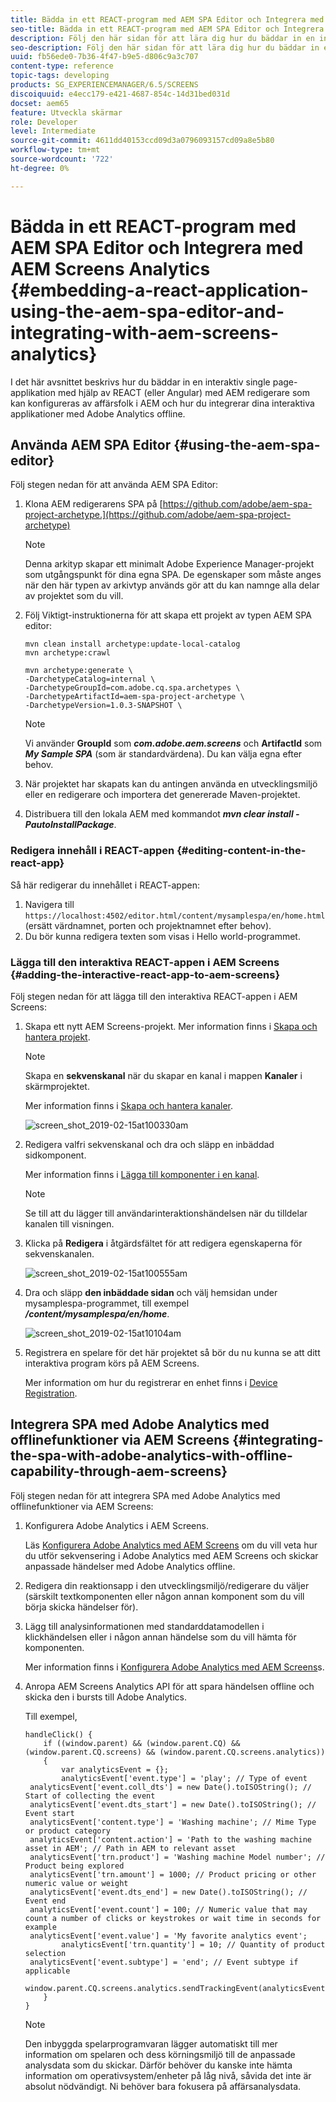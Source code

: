 ```yaml
---
title: Bädda in ett REACT-program med AEM SPA Editor och Integrera med AEM Screens Analytics
seo-title: Bädda in ett REACT-program med AEM SPA Editor och Integrera med AEM Screens Analytics
description: Följ den här sidan för att lära dig hur du bäddar in en interaktiv single page-applikation med REACT (eller Angular) med den AEM SPA redigeraren som kan konfigureras av affärsfolk i AEM och även hur du integrerar ditt interaktiva program med Adobe Analytics offline.
seo-description: Följ den här sidan för att lära dig hur du bäddar in en interaktiv single page-applikation med REACT (eller Angular) med den AEM SPA redigeraren som kan konfigureras av affärsfolk i AEM och även hur du integrerar ditt interaktiva program med Adobe Analytics offline.
uuid: fb56ede0-7b36-4f47-b9e5-d806c9a3c707
content-type: reference
topic-tags: developing
products: SG_EXPERIENCEMANAGER/6.5/SCREENS
discoiquuid: e4ecc179-e421-4687-854c-14d31bed031d
docset: aem65
feature: Utveckla skärmar
role: Developer
level: Intermediate
source-git-commit: 4611dd40153ccd09d3a0796093157cd09a8e5b80
workflow-type: tm+mt
source-wordcount: '722'
ht-degree: 0%

---
```



# Bädda in ett REACT-program med AEM SPA Editor och Integrera med AEM Screens Analytics {#embedding-a-react-application-using-the-aem-spa-editor-and-integrating-with-aem-screens-analytics}

I det här avsnittet beskrivs hur du bäddar in en interaktiv single page-applikation med hjälp av REACT (eller Angular) med AEM redigerare som kan konfigureras av affärsfolk i AEM och hur du integrerar dina interaktiva applikationer med Adobe Analytics offline.

## Använda AEM SPA Editor {#using-the-aem-spa-editor}

Följ stegen nedan för att använda AEM SPA Editor:

1. Klona AEM redigerarens SPA på [https://github.com/adobe/aem-spa-project-archetype.](https://github.com/adobe/aem-spa-project-archetype)

   >[!NOTE]
   >
   >Denna arkityp skapar ett minimalt Adobe Experience Manager-projekt som utgångspunkt för dina egna SPA. De egenskaper som måste anges när den här typen av arkivtyp används gör att du kan namnge alla delar av projektet som du vill.

1. Följ Viktigt-instruktionerna för att skapa ett projekt av typen AEM SPA editor:

   ```
   mvn clean install archetype:update-local-catalog
   mvn archetype:crawl
   
   mvn archetype:generate \
   -DarchetypeCatalog=internal \
   -DarchetypeGroupId=com.adobe.cq.spa.archetypes \
   -DarchetypeArtifactId=aem-spa-project-archetype \
   -DarchetypeVersion=1.0.3-SNAPSHOT \
   ```

   >[!NOTE]
   >
   >Vi använder **GroupId** som ***com.adobe.aem.screens*** och **ArtifactId** som ***My Sample SPA*** (som är standardvärdena). Du kan välja egna efter behov.

1. När projektet har skapats kan du antingen använda en utvecklingsmiljö eller en redigerare och importera det genererade Maven-projektet.
1. Distribuera till den lokala AEM med kommandot ***mvn clear install -PautoInstallPackage***.

### Redigera innehåll i REACT-appen {#editing-content-in-the-react-app}

Så här redigerar du innehållet i REACT-appen:

1. Navigera till `https://localhost:4502/editor.html/content/mysamplespa/en/home.html` (ersätt värdnamnet, porten och projektnamnet efter behov).
1. Du bör kunna redigera texten som visas i Hello world-programmet.

### Lägga till den interaktiva REACT-appen i AEM Screens {#adding-the-interactive-react-app-to-aem-screens}

Följ stegen nedan för att lägga till den interaktiva REACT-appen i AEM Screens:

1. Skapa ett nytt AEM Screens-projekt. Mer information finns i [Skapa och hantera projekt](creating-a-screens-project.md).

   >[!NOTE]
   >
   >Skapa en **sekvenskanal** när du skapar en kanal i mappen **Kanaler** i skärmprojektet.
   >
   >
   >Mer information finns i [Skapa och hantera kanaler](managing-channels.md).

   ![screen_shot_2019-02-15at100330am](assets/screen_shot_2019-02-15at100330am.png)

1. Redigera valfri sekvenskanal och dra och släpp en inbäddad sidkomponent.

   Mer information finns i [Lägga till komponenter i en kanal](adding-components-to-a-channel.md).

   >[!NOTE]
   >
   >Se till att du lägger till användarinteraktionshändelsen när du tilldelar kanalen till visningen.

1. Klicka på **Redigera** i åtgärdsfältet för att redigera egenskaperna för sekvenskanalen.

   ![screen_shot_2019-02-15at100555am](assets/screen_shot_2019-02-15at100555am.png)

1. Dra och släpp **den inbäddade sidan** och välj hemsidan under mysamplespa-programmet, till exempel ***/content/mysamplespa/en/home***.

   ![screen_shot_2019-02-15at10104am](assets/screen_shot_2019-02-15at101104am.png)

1. Registrera en spelare för det här projektet så bör du nu kunna se att ditt interaktiva program körs på AEM Screens.

   Mer information om hur du registrerar en enhet finns i [Device Registration](device-registration.md).

## Integrera SPA med Adobe Analytics med offlinefunktioner via AEM Screens {#integrating-the-spa-with-adobe-analytics-with-offline-capability-through-aem-screens}

Följ stegen nedan för att integrera SPA med Adobe Analytics med offlinefunktioner via AEM Screens:

1. Konfigurera Adobe Analytics i AEM Screens.

   Läs [Konfigurera Adobe Analytics med AEM Screens](configuring-adobe-analytics-aem-screens.md) om du vill veta hur du utför sekvensering i Adobe Analytics med AEM Screens och skickar anpassade händelser med Adobe Analytics offline.

1. Redigera din reaktionsapp i den utvecklingsmiljö/redigerare du väljer (särskilt textkomponenten eller någon annan komponent som du vill börja skicka händelser för).
1. Lägg till analysinformationen med standarddatamodellen i klickhändelsen eller i någon annan händelse som du vill hämta för komponenten.

   Mer information finns i [Konfigurera Adobe Analytics med AEM Screens](configuring-adobe-analytics-aem-screens.md)s.

1. Anropa AEM Screens Analytics API för att spara händelsen offline och skicka den i bursts till Adobe Analytics.

   Till exempel,

   ```
   handleClick() {
       if ((window.parent) && (window.parent.CQ) && (window.parent.CQ.screens) && (window.parent.CQ.screens.analytics))
       {
           var analyticsEvent = {};
           analyticsEvent['event.type'] = 'play'; // Type of event
    analyticsEvent['event.coll_dts'] = new Date().toISOString(); // Start of collecting the event
    analyticsEvent['event.dts_start'] = new Date().toISOString(); // Event start
    analyticsEvent['content.type'] = 'Washing machine'; // Mime Type or product category
    analyticsEvent['content.action'] = 'Path to the washing machine asset in AEM'; // Path in AEM to relevant asset
    analyticsEvent['trn.product'] = 'Washing machine Model number'; // Product being explored
    analyticsEvent['trn.amount'] = 1000; // Product pricing or other numeric value or weight
    analyticsEvent['event.dts_end'] = new Date().toISOString(); // Event end
    analyticsEvent['event.count'] = 100; // Numeric value that may count a number of clicks or keystrokes or wait time in seconds for example
    analyticsEvent['event.value'] = 'My favorite analytics event';
           analyticsEvent['trn.quantity'] = 10; // Quantity of product selection
    analyticsEvent['event.subtype'] = 'end'; // Event subtype if applicable
    window.parent.CQ.screens.analytics.sendTrackingEvent(analyticsEvent);
       }
   }
   ```

   >[!NOTE]
   >
   >Den inbyggda spelarprogramvaran lägger automatiskt till mer information om spelaren och dess körningsmiljö till de anpassade analysdata som du skickar. Därför behöver du kanske inte hämta information om operativsystem/enheter på låg nivå, såvida det inte är absolut nödvändigt. Ni behöver bara fokusera på affärsanalysdata.

